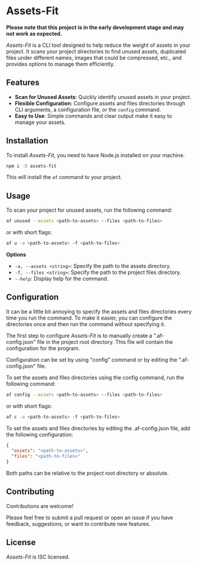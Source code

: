 # Assets-Fit

**Please note that this project is in the early development stage and may not work as expected.**

_Assets-Fit_ is a CLI tool designed to help reduce the weight of assets in your project.
It scans your project directories to find unused assets, duplicated files under different names,
images that could be compressed, etc., and provides options to manage them efficiently.

## Features

- **Scan for Unused Assets**: Quickly identify unused assets in your project.
- **Flexible Configuration**: Configure assets and files directories through CLI arguments, a configuration file, or
  the `config` command.
- **Easy to Use**: Simple commands and clear output make it easy to manage your assets.

## Installation

To install _Assets-Fit_, you need to have Node.js installed on your machine.

```bash
npm i -D assets-fit
```

This will install the `af` command to your project.

## Usage

To scan your project for unused assets, run the following command:

```bash
af unused --assets <path-to-assets> --files <path-to-files>
```

or with short flags:

```bash
af u -a <path-to-assets> -f <path-to-files>
```

**Options**

- `-a, --assets <string>`: Specify the path to the assets directory.
- `-f, --files <string>`: Specify the path to the project files directory.
- `--help`: Display help for the command.

## Configuration

It can be a little bit annoying to specify the assets and files directories every time you run the command.
To make it easier, you can configure the directories once and then run the command without specifying it.

The first step to configure _Assets-Fit_ is to manually create a ".af-config.json" file in the project root directory.
This file will contain the configuration for the program.

Configuration can be set by using "config" command or by editing the ".af-config.json" file.

To set the assets and files directories using the config command, run the following command:

```bash
af config --assets <path-to-assets> --files <path-to-files>
```

or with short flags:

```bash
af c -a <path-to-assets> -f <path-to-files>
```

To set the assets and files directories by editing the .af-config.json file, add the following configuration:

```json
{
  "assets": "<path-to-assets>",
  "files": "<path-to-files>"
}
```

Both paths can be relative to the project root directory or absolute.

## Contributing

Contributions are welcome!

Please feel free to submit a pull request or open an issue if you have feedback, suggestions, or want to contribute new
features.

## License

_Assets-Fit_ is ISC licensed.

